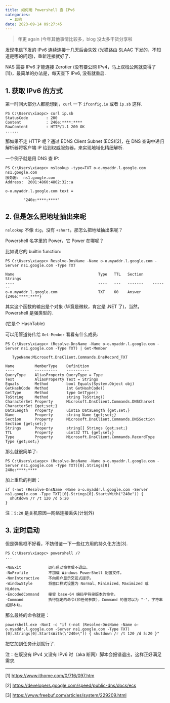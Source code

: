 ```yaml
---
title: 如何用 Powershell 查 IPv6
categories:
  - 其他
date: 2023-09-14 09:27:45
---
```


> 年更 again (今年其他事情比较多，blog 没太多干货分享啦

发现电信下发的 IPv6 连续连接十几天后会失效 (光猫路由 SLAAC 下发的，不知道是哪的问题)，重新连接就好了.

NAS 需要 IPv6 才能连接 Zerotier (没有要公网 IPv4，马上双栈公网就莫得了[1])，最简单的办法是，每天查下 IPv6, 没有就重启.

<!--more-->

## 1. 获取 IPv6 的方式

第一时间大部分人都能想到，`curl` 一下 `ifconfig.io` 或者 `ip.sb` 这样.

```
PS C:\Users\xiaopc> curl ip.sb
StatusCode        : 200
Content           : 240e:****:****
RawContent        : HTTP/1.1 200 OK
......
```

那如果不走 HTTP 呢？通过 EDNS Client Subnet (ECS)[2]，在 DNS 查询中递归解析器将客户端 IP 给到权威服务器，来实现地域化精细解析.

一个例子就是用 DNS 查 IP:

```
PS C:\Users\xiaopc> nslookup -type=TXT o-o.myaddr.l.google.com ns1.google.com
服务器:  ns1.google.com
Address:  2001:4860:4802:32::a

o-o.myaddr.l.google.com text =

        "240e:****:****"
```

## 2. 但是怎么把地址抽出来呢

`nslookup` 不像 `dig`，没有 `+short`，那怎么把地址抽出来呢？

Powershell 名字里的 Power，它 Power 在哪呢？

比如说它的 builtin function:

```
PS C:\Users\xiaopc> Resolve-DnsName -Name o-o.myaddr.l.google.com -Server ns1.google.com -Type TXT

Name                                     Type   TTL   Section    Strings
----                                     ----   ---   -------    -------
o-o.myaddr.l.google.com                  TXT    60    Answer     {240e:****:****}
```

其实这个函数的输出是个对象 (毕竟是微软，肯定是 .NET 了)，当然，Powershell 是强类型的.

(它是个 HashTable)

可以用管道符传给 `Get-Member` 看看有什么成员:

```
PS C:\Users\xiaopc> (Resolve-DnsName -Name o-o.myaddr.l.google.com -Server ns1.google.com -Type TXT) | Get-Member

   TypeName:Microsoft.DnsClient.Commands.DnsRecord_TXT

Name         MemberType    Definition
----         ----------    ----------
QueryType    AliasProperty QueryType = Type
Text         AliasProperty Text = Strings
Equals       Method        bool Equals(System.Object obj)
GetHashCode  Method        int GetHashCode()
GetType      Method        type GetType()
ToString     Method        string ToString()
CharacterSet Property      Microsoft.DnsClient.Commands.DNSCharset CharacterSet {get;set;}
DataLength   Property      uint16 DataLength {get;set;}
Name         Property      string Name {get;set;}
Section      Property      Microsoft.DnsClient.Commands.DNSSection Section {get;set;}
Strings      Property      string[] Strings {get;set;}
TTL          Property      uint32 TTL {get;set;}
Type         Property      Microsoft.DnsClient.Commands.RecordType Type {get;set;}
```

那么就很简单了:

```
PS C:\Users\xiaopc> (Resolve-DnsName -Name o-o.myaddr.l.google.com -Server ns1.google.com -Type TXT)[0].Strings[0]
240e:****:****
```

加上重启的判断：

```
if (-not (Resolve-DnsName -Name o-o.myaddr.l.google.com -Server ns1.google.com -Type TXT)[0].Strings[0].StartsWith("240e")) {
  shutdown /r /t 120 /d 5:20
}
```

注：`5:20` 是关机原因—网络连接丢失(计划外)

## 3. 定时启动

但是弹黑框不好看，不妨借鉴一下一些红方用的持久化方法[3].

```
PS C:\Users\xiaopc> powershell /?
...

-NoExit            运行启动命令后不退出。
-NoProfile         不加载 Windows PowerShell 配置文件。
-NonInteractive    不向用户显示交互式提示。
-WindowStyle       将窗口样式设置为 Normal、Minimized、Maximized 或 Hidden。
-EncodedCommand    接受 base-64 编码字符串版本的命令。
-Command           执行指定的命令(和任何参数)，Command 的值可以为 "-"、字符串或脚本块。
```

那么最终的命令就是：

```
powershell.exe -NonI -c "if (-not (Resolve-DnsName -Name o-o.myaddr.l.google.com -Server ns1.google.com -Type TXT)[0].Strings[0].StartsWith(\"240e\")) { shutdown /r /t 120 /d 5:20 }"
```

把它加到任务计划就行了.

注：在既没有 IPv4 又没有 IPv6 时（aka 断网）脚本会报错退出，这样正好满足需求. 

* * *

[1] https://www.ithome.com/0/716/097.htm

[2] https://developers.google.com/speed/public-dns/docs/ecs

[3] https://www.freebuf.com/articles/system/229209.html